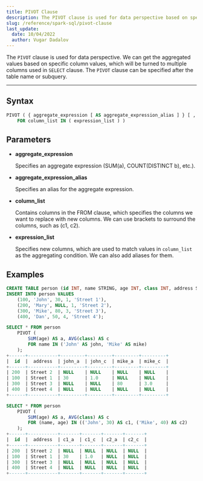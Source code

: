 ```yaml
---
title: PIVOT Clause
description: The PIVOT clause is used for data perspective based on specific column values, which will be turned to multiple columns used in SELECT clause
slug: /reference/spark-sql/pivot-clause
last_update:
  date: 10/04/2022
  author: Vugar Dadalov
---
```


The `PIVOT` clause is used for data perspective. We can get the aggregated values based on specific column values, which will be turned to multiple columns used in `SELECT` clause. The `PIVOT` clause can be specified after the table name or subquery.

---

## Syntax

```sql
PIVOT ( { aggregate_expression [ AS aggregate_expression_alias ] } [ , ... ]
    FOR column_list IN ( expression_list ) )
```

## Parameters

- **aggregate_expression**

  Specifies an aggregate expression (SUM(a), COUNT(DISTINCT b), etc.).

- **aggregate_expression_alias**

  Specifies an alias for the aggregate expression.

- **column_list**

  Contains columns in the FROM clause, which specifies the columns we want to replace with new columns. We
  can use brackets to surround the columns, such as (c1, c2).

- **expression_list**

  Specifies new columns, which are used to match values in `column_list` as the aggregating condition. We can
  also add aliases for them.

## Examples

```sql
CREATE TABLE person (id INT, name STRING, age INT, class INT, address STRING);
INSERT INTO person VALUES
    (100, 'John', 30, 1, 'Street 1'),
    (200, 'Mary', NULL, 1, 'Street 2'),
    (300, 'Mike', 80, 3, 'Street 3'),
    (400, 'Dan', 50, 4, 'Street 4');

SELECT * FROM person
    PIVOT (
        SUM(age) AS a, AVG(class) AS c
        FOR name IN ('John' AS john, 'Mike' AS mike)
    );
+------+-----------+---------+---------+---------+---------+
|  id  |  address  | john_a  | john_c  | mike_a  | mike_c  |
+------+-----------+---------+---------+---------+---------+
| 200  | Street 2  | NULL    | NULL    | NULL    | NULL    |
| 100  | Street 1  | 30      | 1.0     | NULL    | NULL    |
| 300  | Street 3  | NULL    | NULL    | 80      | 3.0     |
| 400  | Street 4  | NULL    | NULL    | NULL    | NULL    |
+------+-----------+---------+---------+---------+---------+

SELECT * FROM person
    PIVOT (
        SUM(age) AS a, AVG(class) AS c
        FOR (name, age) IN (('John', 30) AS c1, ('Mike', 40) AS c2)
    );
+------+-----------+-------+-------+-------+-------+
|  id  |  address  | c1_a  | c1_c  | c2_a  | c2_c  |
+------+-----------+-------+-------+-------+-------+
| 200  | Street 2  | NULL  | NULL  | NULL  | NULL  |
| 100  | Street 1  | 30    | 1.0   | NULL  | NULL  |
| 300  | Street 3  | NULL  | NULL  | NULL  | NULL  |
| 400  | Street 4  | NULL  | NULL  | NULL  | NULL  |
+------+-----------+-------+-------+-------+-------+
```
